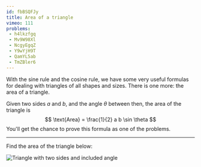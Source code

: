 ```yaml
---
id: fbBSQFJy
title: Area of a triangle
vimeo: 111
problems:
 - h4lkzfgq
 - Mv9W98Xl
 - NcgyEgqZ
 - Y9wYjH9T
 - QamYL5ab
 - TmZBler6
---
```


With the sine rule and the cosine rule, we have some very useful formulas for dealing with triangles of all shapes and sizes. There is one more: the area of a triangle.

<geogebra id="uftgzbxs"></geogebra>

Given two sides $a$ and $b,$ and the angle $\theta$ between then, the area of the triangle is
$$
\text{Area} = \frac{1}{2} a b \sin \theta
$$
You'll get the chance to prove this formula as one of the problems.

---

Find the area of the triangle below:

![Triangle with two sides and included angle](/img/learn/trig-15.svg)
